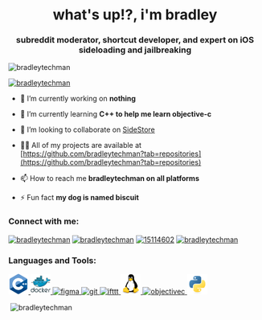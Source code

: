 <h1 align="center">what's up⁉️, i'm bradley</h1>
<h3 align="center">subreddit moderator, shortcut developer, and expert on iOS sideloading and jailbreaking</h3>

<p align="left"> <img src="https://komarev.com/ghpvc/?username=bradleytechman&label=Profile%20views&color=0e75b6&style=flat" alt="bradleytechman" /> </p>

<p align="left"> <a href="https://twitter.com/bradleytechman" target="blank"><img src="https://img.shields.io/twitter/follow/bradleytechman?logo=twitter&style=for-the-badge" alt="bradleytechman" /></a> </p>

- 🔭 I’m currently working on **nothing**

- 🌱 I’m currently learning **C++ to help me learn objective-c**

- 👯 I’m looking to collaborate on [SideStore](https://github.com/SideStore/SideStore)

- 👨‍💻 All of my projects are available at [https://github.com/bradleytechman?tab=repositories](https://github.com/bradleytechman?tab=repositories)

- 📫 How to reach me **bradleytechman on all platforms**

- ⚡ Fun fact **my dog is named biscuit**

<h3 align="left">Connect with me:</h3>
<p align="left">
<a href="https://dev.to/bradleytechman" target="blank"><img align="center" src="https://raw.githubusercontent.com/rahuldkjain/github-profile-readme-generator/master/src/images/icons/Social/devto.svg" alt="bradleytechman" height="30" width="40" /></a>
<a href="https://twitter.com/bradleytechman" target="blank"><img align="center" src="https://raw.githubusercontent.com/rahuldkjain/github-profile-readme-generator/master/src/images/icons/Social/twitter.svg" alt="bradleytechman" height="30" width="40" /></a>
<a href="https://stackoverflow.com/users/15114602" target="blank"><img align="center" src="https://raw.githubusercontent.com/rahuldkjain/github-profile-readme-generator/master/src/images/icons/Social/stack-overflow.svg" alt="15114602" height="30" width="40" /></a>
<a href="https://instagram.com/bradleytechman" target="blank"><img align="center" src="https://raw.githubusercontent.com/rahuldkjain/github-profile-readme-generator/master/src/images/icons/Social/instagram.svg" alt="bradleytechman" height="30" width="40" /></a>
</p>

<h3 align="left">Languages and Tools:</h3>
<p align="left"> <a href="https://www.w3schools.com/cpp/" target="_blank" rel="noreferrer"> <img src="https://raw.githubusercontent.com/devicons/devicon/master/icons/cplusplus/cplusplus-original.svg" alt="cplusplus" width="40" height="40"/> </a> <a href="https://www.docker.com/" target="_blank" rel="noreferrer"> <img src="https://raw.githubusercontent.com/devicons/devicon/master/icons/docker/docker-original-wordmark.svg" alt="docker" width="40" height="40"/> </a> <a href="https://www.figma.com/" target="_blank" rel="noreferrer"> <img src="https://www.vectorlogo.zone/logos/figma/figma-icon.svg" alt="figma" width="40" height="40"/> </a> <a href="https://git-scm.com/" target="_blank" rel="noreferrer"> <img src="https://www.vectorlogo.zone/logos/git-scm/git-scm-icon.svg" alt="git" width="40" height="40"/> </a> <a href="https://ifttt.com/" target="_blank" rel="noreferrer"> <img src="https://www.vectorlogo.zone/logos/ifttt/ifttt-ar21.svg" alt="ifttt" width="40" height="40"/> </a> <a href="https://www.linux.org/" target="_blank" rel="noreferrer"> <img src="https://raw.githubusercontent.com/devicons/devicon/master/icons/linux/linux-original.svg" alt="linux" width="40" height="40"/> </a> <a href="https://developer.apple.com/library/archive/documentation/Cocoa/Conceptual/ProgrammingWithObjectiveC/Introduction/Introduction.html" target="_blank" rel="noreferrer"> <img src="https://www.vectorlogo.zone/logos/apple_objectivec/apple_objectivec-icon.svg" alt="objectivec" width="40" height="40"/> </a> <a href="https://www.python.org" target="_blank" rel="noreferrer"> <img src="https://raw.githubusercontent.com/devicons/devicon/master/icons/python/python-original.svg" alt="python" width="40" height="40"/> </a> </p>

<p>&nbsp;<img align="center" src="https://github-readme-stats.vercel.app/api?username=bradleytechman&show_icons=true&locale=en" alt="bradleytechman" /></p>

